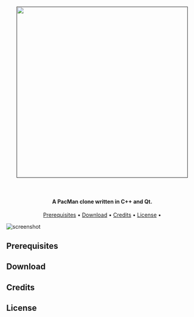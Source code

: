 <h1 align="center">
  <br>
  <a href=""><img src="https://i.pinimg.com/originals/b4/ee/c4/b4eec4d093adbe9d8a3cbb40d024836a.png" width="450"></a>
  <br>
  <br>
</h1>

<h4 align="center">A PacMan clone written in C++ and Qt.</h4>

<p align="center">
  <a href="#prerequisites">Prerequisites</a> •
  <a href="#download">Download</a> •
  <a href="#credits">Credits</a> •
  <a href="#license">License</a> •
</p>

![screenshot]()

## Prerequisites


## Download


## Credits


## License
 
